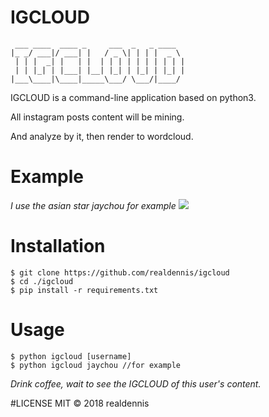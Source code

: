 # IGCLOUD
```
 ___ ____  ____ _     ___  _   _ ____  
|_ _/ ___|/ ___| |   / _ \| | | |  _ \ 
 | | |  _| |   | |  | | | | | | | | | |
 | | |_| | |___| |__| |_| | |_| | |_| |
|___\____|\____|_____\___/ \___/|____/ 
```
IGCLOUD is a command-line application based on python3.

All instagram posts content will be mining.

And analyze by it, then render to wordcloud.

# Example
_I use the asian star jaychou for example_
![](https://raw.githubusercontent.com/realdennis/igcloud/master/example/jaychou.png)

# Installation
```
$ git clone https://github.com/realdennis/igcloud
$ cd ./igcloud
$ pip install -r requirements.txt
```

# Usage
```
$ python igcloud [username]
$ python igcloud jaychou //for example

```
_Drink coffee, wait to see the IGCLOUD of this user's content._

#LICENSE
MIT © 2018 realdennis